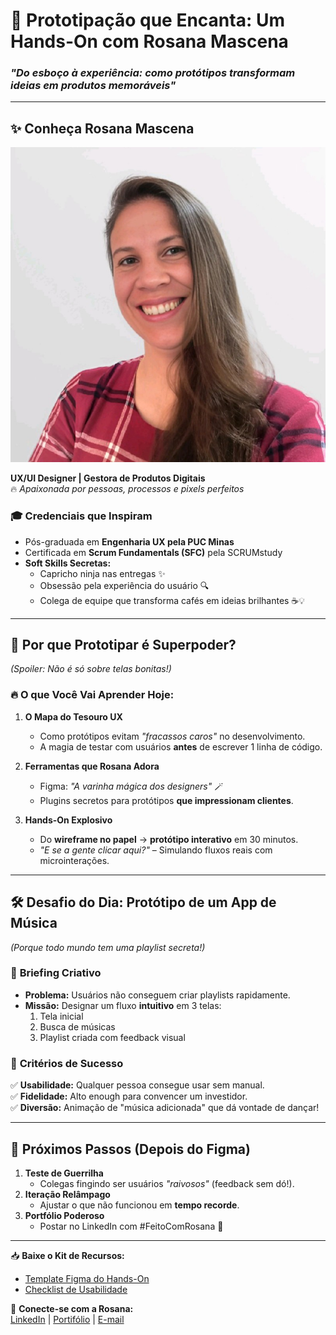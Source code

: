 # 🎨 **Prototipação que Encanta: Um Hands-On com Rosana Mascena**  
### *"Do esboço à experiência: como protótipos transformam ideias em produtos memoráveis"*  

---

## ✨ **Conheça Rosana Mascena**  
![Foto da Rosana](../assets/1734441289823.jpeg)  


**UX/UI Designer | Gestora de Produtos Digitais**  
🔥 *Apaixonada por pessoas, processos e pixels perfeitos*  

### 🎓 **Credenciais que Inspiram**  
- Pós-graduada em **Engenharia UX pela PUC Minas**  
- Certificada em **Scrum Fundamentals (SFC)** pela SCRUMstudy  
- **Soft Skills Secretas:**  
  - Capricho ninja nas entregas ✨  
  - Obsessão pela experiência do usuário 🔍  
  - Colega de equipe que transforma cafés em ideias brilhantes ☕💡  

---

## 🚀 **Por que Prototipar é Superpoder?**  
*(Spoiler: Não é só sobre telas bonitas!)*  

### 🔥 **O que Você Vai Aprender Hoje:**  
1. **O Mapa do Tesouro UX**  
   - Como protótipos evitam *"fracassos caros"* no desenvolvimento.  
   - A magia de testar com usuários **antes** de escrever 1 linha de código.  

2. **Ferramentas que Rosana Adora**  
   - Figma: *"A varinha mágica dos designers"* 🪄  
   - Plugins secretos para protótipos **que impressionam clientes**.  

3. **Hands-On Explosivo**  
   - Do **wireframe no papel** → **protótipo interativo** em 30 minutos.  
   - *"E se a gente clicar aqui?"* – Simulando fluxos reais com microinterações.  

---

## 🛠️ **Desafio do Dia: Protótipo de um App de Música**  
*(Porque todo mundo tem uma playlist secreta!)*  

### 📝 **Briefing Criativo**  
- **Problema:** Usuários não conseguem criar playlists rapidamente.  
- **Missão:** Designar um fluxo **intuitivo** em 3 telas:  
  1. Tela inicial  
  2. Busca de músicas  
  3. Playlist criada com feedback visual  

### 🎯 **Critérios de Sucesso**  
✅ **Usabilidade:** Qualquer pessoa consegue usar sem manual.  
✅ **Fidelidade:** Alto enough para convencer um investidor.  
✅ **Diversão:** Animação de "música adicionada" que dá vontade de dançar!  

---

## 🌟 **Próximos Passos (Depois do Figma)**  
1. **Teste de Guerrilha**  
   - Colegas fingindo ser usuários *"raivosos"* (feedback sem dó!).  
2. **Iteração Relâmpago**  
   - Ajustar o que não funcionou em **tempo recorde**.  
3. **Portfólio Poderoso**  
   - Postar no LinkedIn com #FeitoComRosana 🚀  


---

📥 **Baixe o Kit de Recursos:**  
- [Template Figma do Hands-On](link_para_template)  
- [Checklist de Usabilidade](link_para_checklist)  

🔗 **Conecte-se com a Rosana:**  
[LinkedIn](https://www.linkedin.com/in/rosanamascena/) | [Portifólio](https://rosana-mascena.notion.site/Ol-eu-sou-Rosana-Mascena-14b1f51703db800890a7f96ca7896d79) | [E-mail](rosanamascena@gmail.com)  